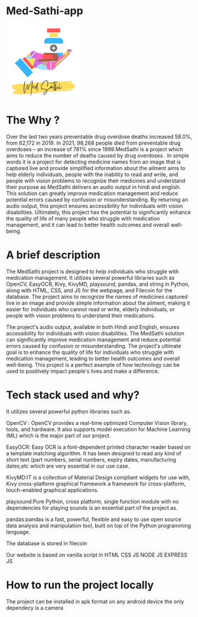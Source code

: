 # Med-Sathi-app 
<img src="Logo.png" width=200 height=200>

# The Why ?
Over the last two years preventable drug overdose deaths increased 58.0%, from 62,172 in 2019. In 2021, 98,268 people died from preventable drug overdoses – an increase of 781% since 1999.MedSathi is a project which aims to reduce the number of deaths caused by drug overdoses  .
In simple words it is a project for detecting medicine names from an image that is captured live and provide simplified information about the ailment aims to help elderly individuals, people with the inability to read and write, and people with vision problems to recognize their medicines and understand their purpose as MedSathi delivers an audio output in hindi and english. This solution can greatly improve medication management and reduce potential errors caused by confusion or misunderstanding. By returning an audio output, this project ensures accessibility for individuals with vision disabilities. Ultimately, this project has the potential to significantly enhance the quality of life of many people who struggle with medication management, and it can lead to better health outcomes and overall well-being.


# A brief description
The MedSathi project is designed to help individuals who struggle with medication management. It utilizes several powerful libraries such as OpenCV, EasyOCR, Kivy, KivyMD, playsound, pandas, and string in Python, along with HTML, CSS, and JS for the webpage, and Filecoin for the database. The project aims to recognize the names of medicines captured live in an image and provide simple information about the ailment, making it easier for individuals who cannot read or write, elderly individuals, or people with vision problems to understand their medications.

The project's audio output, available in both Hindi and English, ensures accessibility for individuals with vision disabilities. The MedSathi solution can significantly improve medication management and reduce potential errors caused by confusion or misunderstanding. The project's ultimate goal is to enhance the quality of life for individuals who struggle with medication management, leading to better health outcomes and overall well-being. This project is a perfect example of how technology can be used to positively impact people's lives and make a difference.

# Tech stack used and why?
It utilizes several powerful python libraries such as. 
 
OpenCV : OpenCV provides a real-time optimized Computer Vision library, tools, and hardware. It also supports model execution for Machine Learning (ML) which is the major part of our project.
 
EasyOCR: Easy OCR is a font-dependent printed character reader based on a template matching algorithm. It has been designed to read any kind of short text (part numbers, serial numbers, expiry dates, manufacturing dates,etc which are very essential in our use case.
 
KivyMD:IT is a collection of Material Design compliant widgets for use with, Kivy cross-platform graphical framework a framework for cross-platform,     touch-enabled graphical applications.
 
playsound:Pure Python, cross platform, single function module with no dependencies for playing sounds is an essential part of the project as.

pandas:pandas is a fast, powerful, flexible and easy to use open source data analysis and manipulation tool,
 built on top of the Python programming language.

The database is stored in filecoin

Our website is based on vanilla script in 
HTML
CSS 
JS 
NODE JS
EXPRESS JS

# How to run the project locally
The project can be installed in apk format on any android device the only dependecy is a camera 


